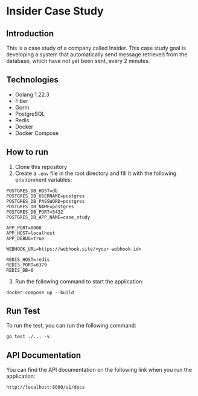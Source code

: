# Insider Case Study
## Introduction
This is a case study of a company called Insider. This case study goal is developing a system that automatically send message retrieved from the database, which have not yet been sent, every 2 minutes.

## Technologies
- Golang 1.22.3
- Fiber
- Gorm
- PostgreSQL
- Redis
- Docker
- Docker Compose

## How to run
1. Clone this repository
2. Create a `.env` file in the root directory and fill it with the following environment variables:
```
POSTGRES_DB_HOST=db
POSTGRES_DB_USERNAME=postgres
POSTGRES_DB_PASSWORD=postgres
POSTGRES_DB_NAME=postgres
POSTGRES_DB_PORT=5432
POSTGRES_DB_APP_NAME=case_study

APP_PORT=8000
APP_HOST=localhost
APP_DEBUG=true

WEBHOOK_URL=https://webhook.site/<your-webhook-id>

REDIS_HOST=redis
REDIS_PORT=6379
REDIS_DB=0
```
3. Run the following command to start the application:
```
docker-compose up --build
```

## Run Test
To run the test, you can run the following command:
```
go test ./... -v
```

## API Documentation
You can find the API documentation on the following link when you run the application:
```
http://localhost:8000/v1/docs
```
